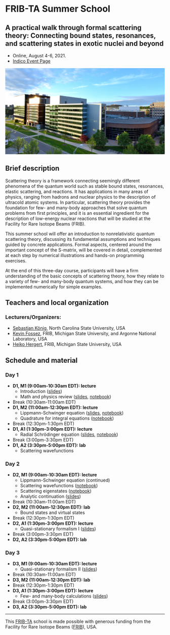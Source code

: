 # FRIB-TA Summer School

## A practical walk through formal scattering theory: Connecting bound states, resonances, and scattering states in exotic nuclei and beyond

- Online, August 4-6, 2021.
- [Indico Event Page](https://indico.frib.msu.edu/event/43/)

![FRIB](images/FRIB_southeast_view_cropped.jpg)

## Brief description

Scattering theory is a framework connecting seemingly different phenomena of the quantum world such as stable bound states, resonances, elastic scattering, and reactions. It has applications in many areas of physics, ranging from hadrons and nuclear physics to the description of ultracold atomic systems. In particular, scattering theory provides the foundation for few- and many-body approaches that solve quantum problems from first principles, and it is an essential ingredient for the description of low-energy nuclear reactions that will be studied at the Facility for Rare Isotope Beams (FRIB).

This summer school will offer an introduction to nonrelativistic quantum scattering theory, discussing its fundamental assumptions and techniques guided by concrete applications. Formal aspects, centered around the important concept of the S-matrix, will be covered in detail, complemented at each step by numerical illustrations and hands-on programming exercises.

At the end of this three-day course, participants will have a firm understanding of the basic concepts of scattering theory, how they relate to a variety of few- and many-body quantum systems, and how they can be implemented numerically for simple examples.


## Teachers and local organization

### Lecturers/Organizers:
- [Sebastian K&ouml;nig](https://skoenig.wordpress.ncsu.edu/), North Carolina State University, USA
- [Kevin Fossez](https://www.phy.anl.gov/theory/staff/kfossez/kfossez.html), FRIB, Michigan State University, and Argonne National Laboratory, USA
- [Heiko Hergert](https://pa.msu.edu/profile/hergert/), FRIB, Michigan State University, USA

## Schedule and material

### Day 1

- **D1, M1 (9:00am-10:30am EDT): lecture**
  - Introduction ([slides](slides/intro.pdf))
  - Math and physics review ([slides](slides/lecture_FRIBTA_scatt_th_reminder.pdf), [notebook](code/solve_2nd_inho_ODE.ipynb))
- Break (10:30am-11:00am EDT)
- **D1, M2 (11:00am-12:30pm EDT): lecture**
  - Lippmann-Schwinger equation ([slides](slides/lseq.pdf), [notebook](code/lseq.ipynb))
  - Quadrature for integral equations ([notebook](code/quad.ipynb))
- Break (12:30pm-1:30pm EDT)
- **D1, A1 (1:30pm-3:00pm EDT): lecture**
  - Radial Schrödinger equation ([slides](slides/radseq.pdf), [notebook](code/radseq.ipynb))
- Break (3:00pm-3:30pm EDT)
- **D1, A2 (3:30pm-5:00pm EDT): lab**
  - Scattering wavefunctions

### Day 2

- **D2, M1 (9:00am-10:30am EDT): lecture**
  - Lippmann-Schwinger equation (continued)
  - Scattering wavefunctions ([notebook](code/scattwf.ipynb))
  - Scattering eigenstates ([notebook](code/eigen.ipynb))
  - Analytic continuation ([slides](slides/contour.pdf))
- Break (10:30am-11:00am EDT)
- **D2, M2 (11:00am-12:30pm EDT): lab**
  - Bound states and virtual states
- Break (12:30pm-1:30pm EDT)
- **D2, A1 (1:30pm-3:00pm EDT): lecture**
  - Quasi-stationary formalism I ([slides](slides/lecture_FRIBTA_scatt_th_QSF_I.pdf))
- Break (3:00pm-3:30pm EDT)
- **D2, A2 (3:30pm-5:00pm EDT): lab**

### Day 3

- **D3, M1 (9:00am-10:30am EDT): lecture**
  - Quasi-stationary formalism II ([slides](slides/lecture_FRIBTA_scatt_th_QSF_II.pdf))
- Break (10:30am-11:00am EDT)
- **D3, M2 (11:00am-12:30pm EDT): lab**
- Break (12:30pm-1:30pm EDT)
- **D3, A1 (1:30pm-3:00pm EDT): lecture**
  - Few- and many-body calculations ([slides](slides/lecture_FRIBTA_scatt_th_MB.pdf))
- Break (3:00pm-3:30pm EDT)
- **D3, A2 (3:30pm-5:00pm EDT): lab**

---

This [FRIB-TA](https://fribtheoryalliance.org/) school is made possible with generous funding from the Facility for Rare Isotope Beams ([FRIB](https://frib.msu.edu/)), USA.
